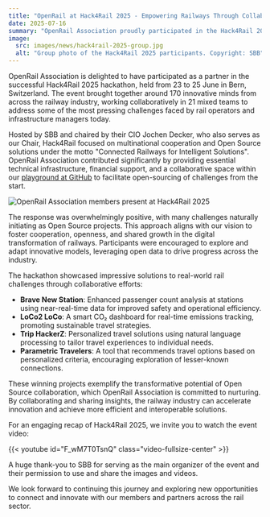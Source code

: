 ```yaml
---
title: "OpenRail at Hack4Rail 2025 - Empowering Railways Through Collaboration"
date: 2025-07-16
summary: "OpenRail Association proudly participated in the Hack4Rail 2025 hackathon in Bern. Contributing technical infrastructure and financial support, we fostered Open Source collaboration among 170 innovators. The event saw real-world railway challenges evolve into impactful solutions, aligning with our vision for efficient, cooperative advancements in rail. Read more about the challenges and winners, and dive into the atmosphere by watching the recap video."
image:
  src: images/news/hack4rail-2025-group.jpg
  alt: "Group photo of the Hack4Rail 2025 participants. Copyright: SBB"
---
```


OpenRail Association is delighted to have participated as a partner in the successful Hack4Rail 2025 hackathon, held from 23 to 25 June in Bern, Switzerland. The event brought together around 170 innovative minds from across the railway industry, working collaboratively in 21 mixed teams to address some of the most pressing challenges faced by rail operators and infrastructure managers today.

Hosted by SBB and chaired by their CIO Jochen Decker, who also serves as our Chair, Hack4Rail focused on multinational cooperation and Open Source solutions under the motto "Connected Railways for Intelligent Solutions". OpenRail Association contributed significantly by providing essential technical infrastructure, financial support, and a collaborative space within our [playground at GitHub](https://github.com/OpenRail-Playground) to facilitate open-sourcing of challenges from the start.

![OpenRail Association members present at Hack4Rail 2025](/images/news/hack4rail-2025-openrail.jpg?width=2000&attr-class=foo#center "OpenRail Board and Team members present at Hack4Rail in Bern")

The response was overwhelmingly positive, with many challenges naturally initiating as Open Source projects. This approach aligns with our vision to foster cooperation, openness, and shared growth in the digital transformation of railways. Participants were encouraged to explore and adapt innovative models, leveraging open data to drive progress across the industry.

The hackathon showcased impressive solutions to real-world rail challenges through collaborative efforts:

* **Brave New Station**: Enhanced passenger count analysis at stations using near-real-time data for improved safety and operational efficiency.
* **LoCo2 LoCo**: A smart CO₂ dashboard for real-time emissions tracking, promoting sustainable travel strategies.
* **Trip HackerZ**: Personalized travel solutions using natural language processing to tailor travel experiences to individual needs.
* **Parametric Travelers**: A tool that recommends travel options based on personalized criteria, encouraging exploration of lesser-known connections.

These winning projects exemplify the transformative potential of Open Source collaboration, which OpenRail Association is committed to nurturing. By collaborating and sharing insights, the railway industry can accelerate innovation and achieve more efficient and interoperable solutions.

For an engaging recap of Hack4Rail 2025, we invite you to watch the event video:

{{< youtube id="F_wM7T0TsnQ" class="video-fullsize-center" >}}

A huge thank-you to SBB for serving as the main organizer of the event and their permission to use and share the images and videos.

We look forward to continuing this journey and exploring new opportunities to connect and innovate with our members and partners across the rail sector.
